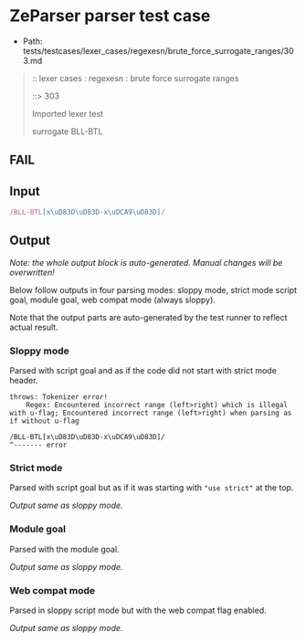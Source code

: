 # ZeParser parser test case

- Path: tests/testcases/lexer_cases/regexesn/brute_force_surrogate_ranges/303.md

> :: lexer cases : regexesn : brute force surrogate ranges
>
> ::> 303
>
> Imported lexer test
>
> surrogate BLL-BTL

## FAIL

## Input

`````js
/BLL-BTL[x\uD83D\uD83D-x\uDCA9\uD83D]/
`````

## Output

_Note: the whole output block is auto-generated. Manual changes will be overwritten!_

Below follow outputs in four parsing modes: sloppy mode, strict mode script goal, module goal, web compat mode (always sloppy).

Note that the output parts are auto-generated by the test runner to reflect actual result.

### Sloppy mode

Parsed with script goal and as if the code did not start with strict mode header.

`````
throws: Tokenizer error!
    Regex: Encountered incorrect range (left>right) which is illegal with u-flag; Encountered incorrect range (left>right) when parsing as if without u-flag

/BLL-BTL[x\uD83D\uD83D-x\uDCA9\uD83D]/
^------- error
`````

### Strict mode

Parsed with script goal but as if it was starting with `"use strict"` at the top.

_Output same as sloppy mode._

### Module goal

Parsed with the module goal.

_Output same as sloppy mode._

### Web compat mode

Parsed in sloppy script mode but with the web compat flag enabled.

_Output same as sloppy mode._
